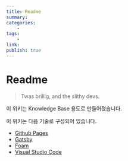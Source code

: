 ```yaml
---
title: Readme
summary: 
categories:
    - 
tags:
    - 
link: 
publish: true
---
```


# Readme

> Twas brillig, and the slithy devs.

이 위키는 Knowledge Base 용도로 만들어졌습니다.

이 위키는 다음 기술로 구성되어 있습니다.

- [Github Pages](https://pages.github.com/)
- [Gatsby](https://www.gatsbyjs.com/)
- [Foam](https://foambubble.github.io/foam/)
- [Visual Studio Code](https://code.visualstudio.com/)
